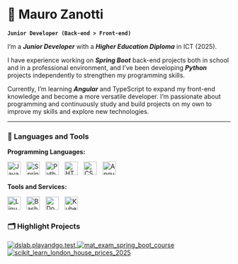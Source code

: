 # :space_invader: Mauro Zanotti

**`Junior Developer (Back-end > Front-end)`**

I’m a ***Junior Developer*** with a ***Higher Education Diploma*** in ICT (2025). <br>

I have experience working on ***Spring Boot*** back-end projects both in school and in a professional environment, and I’ve been developing ***Python*** projects independently to strengthen my programming skills. <br>

Currently, I’m learning ***Angular*** and TypeScript to expand my front-end knowledge and become a more versatile developer. I’m passionate about programming and continuously study and build projects on my own to improve my skills and explore new technologies.

---

### 🧰 Languages and Tools

**Programming Languages:**

<img align="left" alt="Java" width="30px" style="padding-right:10px;" src="https://cdn.jsdelivr.net/gh/devicons/devicon/icons/java/java-original.svg"/>
<img align="left" alt="Spring" width="30px" style="padding-right:10px;" src="https://cdn.jsdelivr.net/gh/devicons/devicon/icons/spring/spring-original.svg" />
<img align="left" alt="Python" width="30px" style="padding-right:10px;" src="https://cdn.jsdelivr.net/gh/devicons/devicon/icons/python/python-plain.svg" />
<img align="left" alt="HTML" width="30px" style="padding-right:10px;" src="https://cdn.jsdelivr.net/gh/devicons/devicon/icons/html5/html5-plain.svg" />
<img align="left" alt="CSS" width="30px" style="padding-right:10px;" src="https://cdn.jsdelivr.net/gh/devicons/devicon/icons/css3/css3-plain.svg" />
<img align="left" alt="Angular" width="30px" style="padding-right:10px;" src="https://cdn.jsdelivr.net/gh/devicons/devicon/icons/angularjs/angularjs-plain.svg" /><br>

<br>

**Tools and Services:**

<img align="left" alt="Linux" width="30px" style="padding-right:10px;" src="https://cdn.jsdelivr.net/gh/devicons/devicon/icons/linux/linux-original.svg" />
<img align="left" alt="Bash" width="30px" style="padding-right:10px;" src="https://cdn.jsdelivr.net/gh/devicons/devicon/icons/bash/bash-original.svg" />
<img align="left" alt="Docker" width="30px" style="padding-right:10px;" src="https://cdn.jsdelivr.net/gh/devicons/devicon/icons/docker/docker-original.svg"/>
<img align="left" alt="Kubernetes" width="30px" style="padding-right:10px;" src="https://cdn.jsdelivr.net/gh/devicons/devicon/icons/kubernetes/kubernetes-plain.svg"/><br>

#

### 🗂️ Highlight Projects
<a href="https://github.com/MauroZn/dslab.playandgo.test">
  <img align="center" src="https://github-readme-stats.vercel.app/api/pin/?username=MauroZn&repo=dslab.playandgo.test&show_icons=true&line_height=45&title_color=6aa6f8&text_color=8a919a&icon_color=6aa6f8&bg_color=22272e" alt="dslab.playandgo.test" />
</a>
<a href="https://github.com/MauroZn/mat_exam_spring_boot_course">
  <img align="center" src="https://github-readme-stats.vercel.app/api/pin/?username=MauroZn&repo=mat_exam_spring_boot_course&show_icons=true&line_height=45&title_color=6aa6f8&text_color=8a919a&icon_color=6aa6f8&bg_color=22272e" alt="mat_exam_spring_boot_course" />
</a>
<a href="https://github.com/MauroZn/scikit_learn_london_house_prices_2025">
  <img align="center" src="https://github-readme-stats.vercel.app/api/pin/?username=MauroZn&repo=scikit_learn_london_house_prices_2025&show_icons=true&line_height=45&title_color=6aa6f8&text_color=8a919a&icon_color=6aa6f8&bg_color=22272e" alt="scikit_learn_london_house_prices_2025" />
</a>
